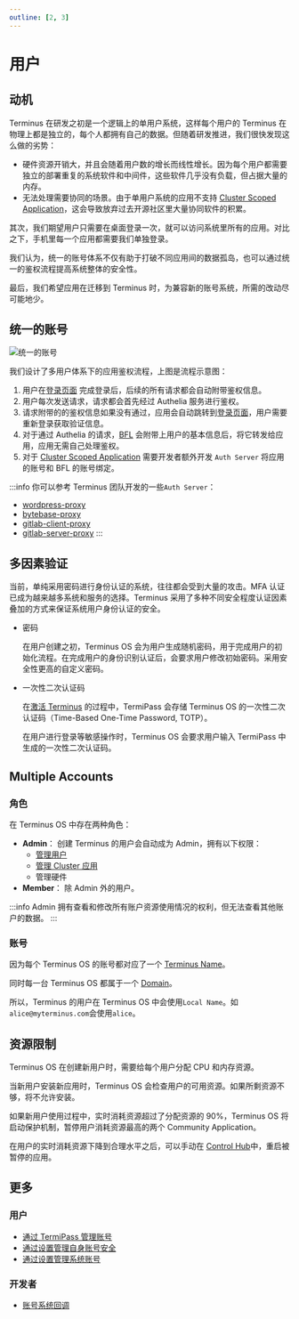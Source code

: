 ```yaml
---
outline: [2, 3]
---
```


# 用户

## 动机

Terminus 在研发之初是一个逻辑上的单用户系统，这样每个用户的 Terminus 在物理上都是独立的，每个人都拥有自己的数据。但随着研发推进，我们很快发现这么做的劣势：

- 硬件资源开销大，并且会随着用户数的增长而线性增长。因为每个用户都需要独立的部署重复的系统软件和中间件，这些软件几乎没有负载，但占据大量的内存。
- 无法处理需要协同的场景。由于单用户系统的应用不支持 [Cluster Scoped Application](./application.md#cluster-scoped-application)，这会导致放弃过去开源社区里大量协同软件的积累。

其次，我们期望用户只需要在桌面登录一次，就可以访问系统里所有的应用。对比之下，手机里每一个应用都需要我们单独登录。

我们认为，统一的账号体系不仅有助于打破不同应用间的数据孤岛，也可以通过统一的鉴权流程提高系统整体的安全性。

最后，我们希望应用在迁移到 Terminus 时，为兼容新的账号系统，所需的改动尽可能地少。

## 统一的账号

![统一的账号](/images/overview/terminus/account.jpg)

我们设计了多用户体系下的应用鉴权流程，上图是流程示意图：

1. 用户在[登录页面](../../how-to/terminus/setup/login.md) 完成登录后，后续的所有请求都会自动附带鉴权信息。
2. 用户每次发送请求，请求都会首先经过 Authelia 服务进行鉴权。
3. 请求附带的的鉴权信息如果没有通过，应用会自动跳转到[登录页面](../../how-to/terminus/setup/login.md)，用户需要重新登录获取验证信息。
4. 对于通过 Authelia 的请求，[BFL](https://github.com/beclab/bfl) 会附带上用户的基本信息后，将它转发给应用，应用无需自己处理鉴权。
5. 对于 [Cluster Scoped Application](./application.md#cluster-scoped-application) 需要开发者额外开发 `Auth Server` 将应用的账号和 BFL 的账号绑定。

:::info
你可以参考 Terminus 团队开发的一些`Auth Server`：
- [wordpress-proxy](https://github.com/beclab/wordpress-proxy)
- [bytebase-proxy](https://github.com/beclab/bytebase-proxy)
- [gitlab-client-proxy](https://github.com/beclab/gitlab-client-proxy)
- [gitlab-server-proxy](https://github.com/beclab/gitlab-server-proxy)
:::

## 多因素验证

当前，单纯采用密码进行身份认证的系统，往往都会受到大量的攻击。MFA 认证已成为越来越多系统和服务的选择。Terminus 采用了多种不同安全程度认证因素叠加的方式来保证系统用户身份认证的安全。

- 密码

  在用户创建之初，Terminus OS 会为用户生成随机密码，用于完成用户的初始化流程。在完成用户的身份识别认证后，会要求用户修改初始密码。采用安全性更高的自定义密码。

- 一次性二次认证码

  在[激活 Terminus](../../how-to/terminus/setup/wizard.md) 的过程中，TermiPass 会存储 Terminus OS 的一次性二次认证码（Time-Based One-Time Password, TOTP）。

  在用户进行登录等敏感操作时，Terminus OS 会要求用户输入 TermiPass 中生成的一次性二次认证码。

## Multiple Accounts

### 角色

在 Terminus OS 中存在两种角色：

- **Admin**： 创建 Terminus 的用户会自动成为 Admin，拥有以下权限：
  - [管理用户](../../how-to/terminus/settings/account.md)
  - [管理 Cluster 应用](./application.md#cluster-scoped-application)
  - 管理硬件
- **Member**： 除 Admin 外的用户。

:::info
Admin 拥有查看和修改所有账户资源使用情况的权利，但无法查看其他账户的数据。
:::

### 账号

因为每个 Terminus OS 的账号都对应了一个 [Terminus Name](../../developer/contribute/snowinning/terminus-name.md)。

同时每一台 Terminus OS 都属于一个 [Domain](../../developer/contribute/snowinning/terminus-name.md#概述)。

所以，Terminus 的用户在 Terminus OS 中会使用`Local Name`。如`alice@myterminus.com`会使用`alice`。

## 资源限制

Terminus OS 在创建新用户时，需要给每个用户分配 CPU 和内存资源。

当新用户安装新应用时，Terminus OS 会检查用户的可用资源。如果所剩资源不够，将不允许安装。

如果新用户使用过程中，实时消耗资源超过了分配资源的 90%，Terminus OS 将启动保护机制，暂停用户消耗资源最高的两个 Community Application。

在用户的实时消耗资源下降到合理水平之后，可以手动在 [Control Hub](../../how-to/terminus/controlhub/browse.md#修改部署运行状态)中，重启被暂停的应用。

## 更多

### 用户

- [通过 TermiPass 管理账号](../../how-to/termipass/account/index.md)
- [通过设置管理自身账号安全](../../how-to/terminus/settings/home.md)
- [通过设置管理系统账号](../../how-to/terminus/settings/account.md)

### 开发者

- [账号系统回调](../../developer/develop/advanced/account.md)
